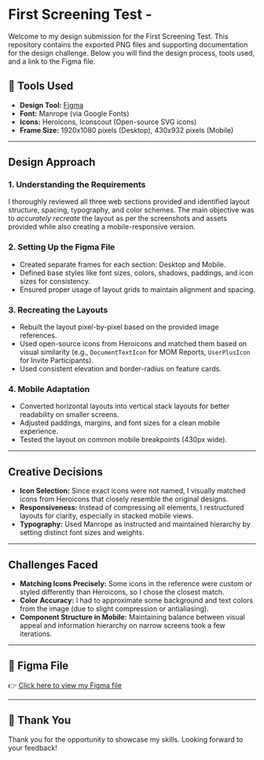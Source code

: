 # First Screening Test - <Karishma Teckani>

Welcome to my design submission for the First Screening Test. This repository contains the exported PNG files and supporting documentation for the design challenge. Below you will find the design process, tools used, and a link to the Figma file.



## 🔧 Tools Used

- **Design Tool:** [Figma](https://figma.com/)
- **Font:** Manrope (via Google Fonts)
- **Icons:** Heroicons, Iconscout (Open-source SVG icons)
- **Frame Size:** 1920x1080 pixels (Desktop), 430x932 pixels (Mobile)

---

## Design Approach

### 1. **Understanding the Requirements**
I thoroughly reviewed all three web sections provided and identified layout structure, spacing, typography, and color schemes. The main objective was to *accurately recreate* the layout as per the screenshots and assets provided while also creating a mobile-responsive version.

### 2. **Setting Up the Figma File**
- Created separate frames for each section: Desktop and Mobile.
- Defined base styles like font sizes, colors, shadows, paddings, and icon sizes for consistency.
- Ensured proper usage of layout grids to maintain alignment and spacing.

### 3. **Recreating the Layouts**
- Rebuilt the layout pixel-by-pixel based on the provided image references.
- Used open-source icons from Heroicons and matched them based on visual similarity (e.g., `DocumentTextIcon` for MOM Reports, `UserPlusIcon` for Invite Participants).
- Used consistent elevation and border-radius on feature cards.

### 4. **Mobile Adaptation**
- Converted horizontal layouts into vertical stack layouts for better readability on smaller screens.
- Adjusted paddings, margins, and font sizes for a clean mobile experience.
- Tested the layout on common mobile breakpoints (430px wide).

---

##  Creative Decisions

- **Icon Selection:** Since exact icons were not named, I visually matched icons from Heroicons that closely resemble the original designs.
- **Responsiveness:** Instead of compressing all elements, I restructured layouts for clarity, especially in stacked mobile views.
- **Typography:** Used Manrope as instructed and maintained hierarchy by setting distinct font sizes and weights.

---

##  Challenges Faced

- **Matching Icons Precisely:** Some icons in the reference were custom or styled differently than Heroicons, so I chose the closest match.
- **Color Accuracy:** I had to approximate some background and text colors from the image (due to slight compression or antialiasing).
- **Component Structure in Mobile:** Maintaining balance between visual appeal and information hierarchy on narrow screens took a few iterations.


---

## 🔗 Figma File

👉 [Click here to view my Figma file](https://www.figma.com/design/vxpMxEmXhLfOorCEk3Q6tD/Assignment?node-id=10-851&t=AgRatPyjzVeUnVNc-1)

---

## 🙏 Thank You

Thank you for the opportunity to showcase my skills. Looking forward to your feedback!

